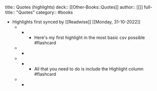title:: Quotes (highlights)
deck:: [[Other-Books::Quotes]]
author:: [[]]
full-title:: "Quotes"
category:: #books

- Highlights first synced by [[Readwise]] [[Monday, 31-10-2022]]
	- -
		- Here's my first highlight in the most basic csv possible #flashcard
	- -
	- -
		- All that you need to do is include the Highlight column #flashcard
	- -
